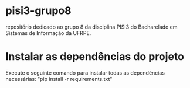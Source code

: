 # pisi3-grupo8
repositório dedicado ao grupo 8 da disciplina PISI3 do Bacharelado em Sistemas de Informação da UFRPE.

# Instalar as dependências do projeto
Execute o seguinte comando para instalar todas as dependências necessárias:
"pip install -r requirements.txt"